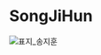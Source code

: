 # SongJiHun
![표지_송지훈](https://user-images.githubusercontent.com/60260284/113490327-3239f900-9504-11eb-83e3-86f79f5adc78.png)

